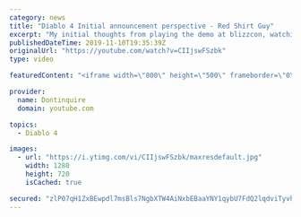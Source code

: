 ```yaml
---
category: news
title: "Diablo 4 Initial announcement perspective - Red Shirt Guy"
excerpt: "My initial thoughts from playing the demo at blizzcon, watching the developer interviews, and listening to the wacky Q&A from the systems and features panel."
publishedDateTime: 2019-11-10T19:35:39Z
originalUrl: "https://youtube.com/watch?v=CIIjswFSzbk"
type: video

featuredContent: "<iframe width=\"800\" height=\"500\" frameborder=\"0\" src=\"https://www.youtube.com/embed/CIIjswFSzbk\" allow=\"accelerometer; autoplay; encrypted-media; gyroscope; picture-in-picture\" allowfullscreen></iframe>"

provider:
  name: Dontinquire
  domain: youtube.com

topics:
  - Diablo 4

images:
  - url: "https://i.ytimg.com/vi/CIIjswFSzbk/maxresdefault.jpg"
    width: 1280
    height: 720
    isCached: true

secured: "zlP07qH1ZxBEwpdl7msBls7NgbXTW4AiNxbEBaaYNY1qybU7FdQ2lqdviTyvhweNgMPslh1sla3waY+uMEGCvKKqH5RT7nGY4y83tGWNCxoB3DQ3hHQEVk/p3QzxE48nT33bBnJFQfsGlkpfm44l7PoZC7uO1aabVlgdqY41tQz4bcFjN4vcLx5+R/QAAc72k2Hqk9x7U0wNMFq0XmDzSqWtaT3rq4i3R/MutMcattw07Khe2+IxJZ7+TI0pCk6fz/xxfKpDCNFeQ+GVtUPar/4vBX7yvteI/zU1auhmcYymamx+rgiKWxV7xrP0EwR0aC97vgVx6h7CnoFUZHGHMVjKTkTjzDGrIRBtXjZQcHNwZfbIGDtEeJTvgbrCiIEb2uDgx6EEFpQbehFg2SPnDb3zTaAZsc6Dz+OV4k3C8zYdoxe0euo8QSQPD0GLaX3i;RZkhqtLGnsKaGUXTobv6DQ=="
---
```


